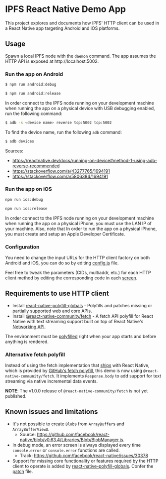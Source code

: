 # IPFS React Native Demo App

This project explores and documents how IPFS' HTTP client can be used in a React Native app targeting Android and iOS platforms.

## Usage

Spawn a local IPFS node with the `daemon` command. The app assumes the HTTP API is exposed at http://localhost:5002.

### Run the app on Android

```sh
$ npm run android:debug
```

```sh
$ npm run android:release
```

In order connect to the IPFS node running on your development machine when running the app on a physical device with USB debugging enabled, run the following command:

```sh
$ adb -s <device name> reverse tcp:5002 tcp:5002
```

To find the device name, run the following `adb` command:

```sh
$ adb devices
```

Sources:

- https://reactnative.dev/docs/running-on-device#method-1-using-adb-reverse-recommended
- https://stackoverflow.com/a/43277765/1694191
- https://stackoverflow.com/a/5806384/1694191

### Run the app on iOS

```sh
npm run ios:debug
```

```sh
npm run ios:release
```

In order connect to the IPFS node running on your development machine when running the app on a physical iPhone, you must use the LAN IP of your machine. Also, note that In order to run the app on a physical iPhone, you must create and setup an Apple Developer Certificate.

### Configuration

You need to change the input URLs for the HTTP client factory on both Android and iOS, you can do so by editing [config.js](#config.js) file.

Feel free to tweak the parameters (CIDs, multiaddr, etc.) for each HTTP client method by editing the corresponding code in each [screen](#src/screens).
## Requirements to use HTTP client

- Install [react-native-polyfill-globals](https://github.com/acostalima/react-native-polyfill-globals) - Polyfills and patches missing or partially supported web and core APIs.
- Install [@react-native-community/fetch](https://github.com/react-native-community/fetch) - A fetch API polyfill for React Native with text streaming support built on top of React Native's [Networking API](https://github.com/facebook/react-native/blob/v0.63.4/Libraries/Network).

The environment must be [polyfilled](#shims/index.js) right when your app starts and before anything is rendered.

### Alternative fetch polyfill

Instead of using the fetch implementation that [ships](https://github.com/facebook/react-native/blob/v0.63.4/Libraries/Network/fetch.js) with React Native, which is provided by [GitHub's fetch polyfill](https://github.com/github/fetch), this demo is now using `@react-native-community/fetch`. It implements `Response.body` to add support for text streaming via native incremental data events.

**NOTE**: The v1.0.0 release of `@react-native-community/fetch` is not yet published.
## Known issues and limitations

- It's not possible to create `Blob`s from `ArrayBuffer`s and `ArrayBufferView`s.
    - Source: https://github.com/facebook/react-native/blob/v0.63.4/Libraries/Blob/BlobManager.js. 
- In debug mode, an error screen is always displayed every time `console.error` or `console.error` functions are called.
    - Track: https://github.com/facebook/react-native/issues/30378
- Support for missing core functionality or features required by the HTTP client to operate is added by [react-native-polyfill-globals](https://github.com/acostalima/react-native-polyfill-globals). Confer the [patch](https://github.com/acostalima/react-native-polyfill-globals/blob/master/patches/react-native%2B0.63.3.patch) file.

